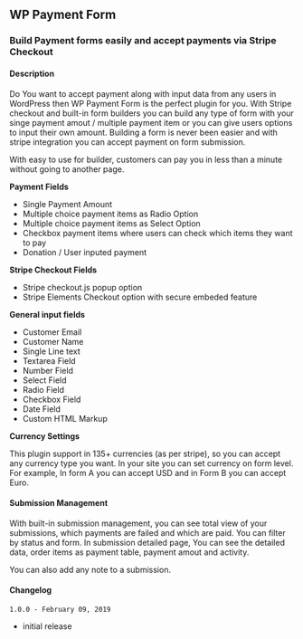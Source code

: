 ## WP Payment Form
### Build Payment forms easily and accept payments via Stripe Checkout

#### Description
Do You want to accept payment along with input data from any users in WordPress then WP Payment Form is the perfect plugin for you.
With Stripe checkout and built-in form builders you can build any type of form with your singe payment amout / multiple payment item or you can give users options to input their own amount.
Building a form is never been easier and with stripe integration you can accept payment on form submission.

With easy to use for builder, customers can pay you in less than a minute without going to another page.

**Payment Fields**
- Single Payment Amount
- Multiple choice payment items as Radio Option
- Multiple choice payment items as Select Option
- Checkbox payment items where users can check which items they want to pay
- Donation / User inputed payment

**Stripe Checkout Fields**
- Stripe checkout.js popup option
- Stripe Elements Checkout option with secure embeded feature

**General input fields**
- Customer Email
- Customer Name
- Single Line text
- Textarea Field
- Number Field
- Select Field
- Radio Field
- Checkbox Field
- Date Field
- Custom HTML Markup

**Currency Settings**

This plugin support in 135+ currencies (as per stripe), so you can accept any currency type you want. In your site you can set currency on form level. For example, In form A you can accept USD and in Form B you can accept Euro.

#### Submission Management
With built-in submission management, you can see total view of your submissions, which payments are failed and which are paid. You can filter by status and form.
In submission detailed page, You can see the detailed data, order items as payment table, payment amout and activity.

You can also add any note to a submission.

#### Changelog

`1.0.0 - February 09, 2019`
- initial release
